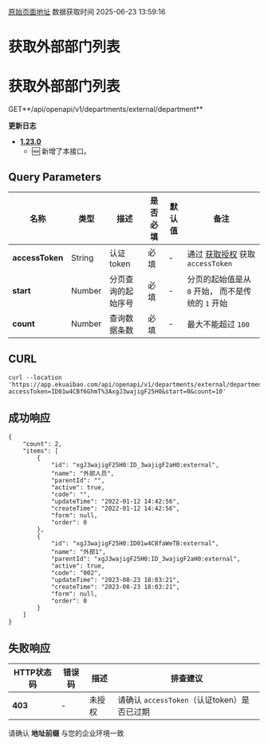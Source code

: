 [原始页面地址](https://docs.ekuaibao.com/docs/open-api/corporation/get-external-department)
数据获取时间 2025-06-23 13:59:16

# 获取外部部门列表

# 获取外部部门列表  
  
GET**/api/openapi/v1/departments/external/department**

**更新日志**

  * [**1.23.0**](/updateLog/update-log#1230)
    * 🆕 新增了本接口。



## Query Parameters​

名称| 类型| 描述| 是否必填| 默认值| 备注  
---|---|---|---|---|---  
**accessToken**|  String| 认证token| 必填| -| 通过 [获取授权](/docs/open-api/getting-started/auth) 获取 `accessToken`  
**start**|  Number| 分页查询的起始序号| 必填| -| 分页的起始值是从 `0` 开始， 而不是传统的 `1` 开始  
**count**|  Number| 查询数据条数| 必填| -| 最大不能超过 `100`  
  
## CURL​
    
    
    curl --location 'https://app.ekuaibao.com/api/openapi/v1/departments/external/department?accessToken=ID01w4CBf6GhmT%3AxgJ3wajigF25H0&start=0&count=10'  
    

## 成功响应​
    
    
    {  
        "count": 2,  
        "items": [  
            {  
                "id": "xgJ3wajigF25H0:ID_3wajigF2aH0:external",  
                "name": "外部人员",  
                "parentId": "",  
                "active": true,  
                "code": "",  
                "updateTime": "2022-01-12 14:42:56",  
                "createTime": "2022-01-12 14:42:56",  
                "form": null,  
                "order": 0  
            },  
            {  
                "id": "xgJ3wajigF25H0:ID01w4CBfaWeTB:external",  
                "name": "外部1",  
                "parentId": "xgJ3wajigF25H0:ID_3wajigF2aH0:external",  
                "active": true,  
                "code": "002",  
                "updateTime": "2023-08-23 18:03:21",  
                "createTime": "2023-08-23 18:03:21",  
                "form": null,  
                "order": 0  
            }  
        ]  
    }  
    

## 失败响应​

HTTP状态码| 错误码| 描述| 排查建议  
---|---|---|---  
**403**|  -| 未授权| 请确认 `accessToken`（认证token）是否已过期  
请确认 **地址前缀** 与您的企业环境一致
